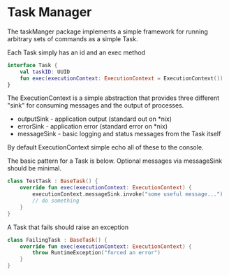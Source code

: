# Task Manager 

The taskManger package implements a simple framework for running arbitrary sets of commands as a simple Task. 

Each Task simply has an id and an exec method

```kotlin
interface Task {
    val taskID: UUID
    fun exec(executionContext: ExecutionContext = ExecutionContext())
}
``` 

The ExecutionContext is a simple abstraction that provides three different "sink" for consuming messages 
and the output of processes. 

* outputSink -  application output (standard out on *nix)
* errorSink -   application error (standard error on *nix)
* messageSink - basic logging and status messages from the Task itself


By default ExecutionContext simple echo all of these to the console.

The basic pattern for a Task is below. Optional messages via messageSink should be minimal.

```kotlin
class TestTask : BaseTask() {
    override fun exec(executionContext: ExecutionContext) {
        executionContext.messageSink.invoke("some useful message...")
        // do something
    }
}
```



A Task that fails should raise an exception

```kotlin
class FailingTask : BaseTask() {
    override fun exec(executionContext: ExecutionContext) {
        throw RuntimeException("forced an error")
    }
}
``` 




 
  

